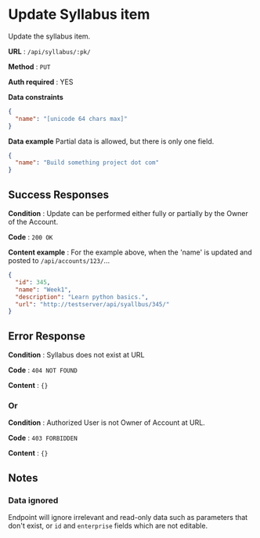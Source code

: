# Update Syllabus item

Update the syllabus item.

**URL** : `/api/syllabus/:pk/`

**Method** : `PUT`

**Auth required** : YES

**Data constraints**

```json
{
  "name": "[unicode 64 chars max]"
}
```

**Data example** Partial data is allowed, but there is only one field.

```json
{
  "name": "Build something project dot com"
}
```

## Success Responses

**Condition** : Update can be performed either fully or partially by the Owner
of the Account.

**Code** : `200 OK`

**Content example** : For the example above, when the 'name' is updated and
posted to `/api/accounts/123/`...

```json
{
  "id": 345,
  "name": "Week1",
  "description": "Learn python basics.",
  "url": "http://testserver/api/syallbus/345/"
}
```

## Error Response

**Condition** : Syllabus does not exist at URL

**Code** : `404 NOT FOUND`

**Content** : `{}`

### Or

**Condition** : Authorized User is not Owner of Account at URL.

**Code** : `403 FORBIDDEN`

**Content** : `{}`

## Notes

### Data ignored

Endpoint will ignore irrelevant and read-only data such as parameters that
don't exist, or `id` and `enterprise` fields which are not editable.
